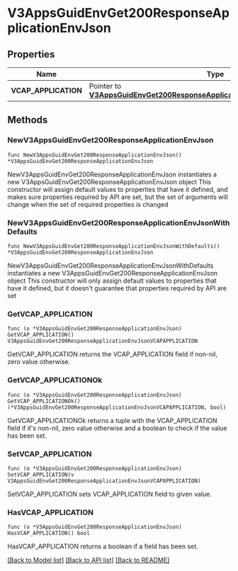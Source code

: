 # V3AppsGuidEnvGet200ResponseApplicationEnvJson

## Properties

Name | Type | Description | Notes
------------ | ------------- | ------------- | -------------
**VCAP_APPLICATION** | Pointer to [**V3AppsGuidEnvGet200ResponseApplicationEnvJsonVCAPAPPLICATION**](V3AppsGuidEnvGet200ResponseApplicationEnvJsonVCAPAPPLICATION.md) |  | [optional] 

## Methods

### NewV3AppsGuidEnvGet200ResponseApplicationEnvJson

`func NewV3AppsGuidEnvGet200ResponseApplicationEnvJson() *V3AppsGuidEnvGet200ResponseApplicationEnvJson`

NewV3AppsGuidEnvGet200ResponseApplicationEnvJson instantiates a new V3AppsGuidEnvGet200ResponseApplicationEnvJson object
This constructor will assign default values to properties that have it defined,
and makes sure properties required by API are set, but the set of arguments
will change when the set of required properties is changed

### NewV3AppsGuidEnvGet200ResponseApplicationEnvJsonWithDefaults

`func NewV3AppsGuidEnvGet200ResponseApplicationEnvJsonWithDefaults() *V3AppsGuidEnvGet200ResponseApplicationEnvJson`

NewV3AppsGuidEnvGet200ResponseApplicationEnvJsonWithDefaults instantiates a new V3AppsGuidEnvGet200ResponseApplicationEnvJson object
This constructor will only assign default values to properties that have it defined,
but it doesn't guarantee that properties required by API are set

### GetVCAP_APPLICATION

`func (o *V3AppsGuidEnvGet200ResponseApplicationEnvJson) GetVCAP_APPLICATION() V3AppsGuidEnvGet200ResponseApplicationEnvJsonVCAPAPPLICATION`

GetVCAP_APPLICATION returns the VCAP_APPLICATION field if non-nil, zero value otherwise.

### GetVCAP_APPLICATIONOk

`func (o *V3AppsGuidEnvGet200ResponseApplicationEnvJson) GetVCAP_APPLICATIONOk() (*V3AppsGuidEnvGet200ResponseApplicationEnvJsonVCAPAPPLICATION, bool)`

GetVCAP_APPLICATIONOk returns a tuple with the VCAP_APPLICATION field if it's non-nil, zero value otherwise
and a boolean to check if the value has been set.

### SetVCAP_APPLICATION

`func (o *V3AppsGuidEnvGet200ResponseApplicationEnvJson) SetVCAP_APPLICATION(v V3AppsGuidEnvGet200ResponseApplicationEnvJsonVCAPAPPLICATION)`

SetVCAP_APPLICATION sets VCAP_APPLICATION field to given value.

### HasVCAP_APPLICATION

`func (o *V3AppsGuidEnvGet200ResponseApplicationEnvJson) HasVCAP_APPLICATION() bool`

HasVCAP_APPLICATION returns a boolean if a field has been set.


[[Back to Model list]](../README.md#documentation-for-models) [[Back to API list]](../README.md#documentation-for-api-endpoints) [[Back to README]](../README.md)


